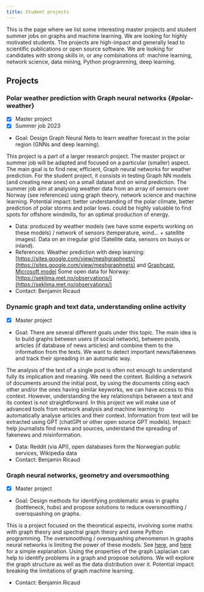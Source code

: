 ```yaml
---
title: Student projects
---
```


This is the page where we list some interesting master projects and student summer jobs on graphs and machine learning. We are looking for highly motivated students. The projects are high-impact and generally lead to scientific publications or open source software. We are looking for candidates with strong skills in, or any combinations of: machine learning, network science, data mining, Python programming, deep learning.

## Projects


### Polar weather prediction with Graph neural networks {#polar-weather}

- [x] Master project
- [x] Summer job 2023

* Goal: Design Graph Neural Nets to learn weather forecast in the polar region (GNNs and deep learning).

This project is a part of a larger research project. The master project or summer job will be adapted and focused on a particular (smaller) aspect. 
The main goal is to find new, efficient, Graph neural networks for weather prediction. For the student project, it consists in testing Graph NN models (and creating new ones) on a small dataset and on wind prediction. The summer job aim at analysing weather data from an array of sensors over Norway (see references) using graph theory, network science and machine learning. Potential impact: better understanding of the polar climate, better prediction of polar storms and polar lows. could be highly valuable to find spots for offshore windmills, for an optimal production of energy.

* Data: produced by weather models (we have some experts working on these models) / network of sensors (temperature, wind... + satellite images). Data on an irregular grid (Satellite data, sensors on buoys or inland).
* References: 
Weather prediction with deep learning: [https://sites.google.com/view/meshgraphnets](https://sites.google.com/view/meshgraphnets)  and [Graphcast](https://arxiv.org/pdf/2212.12794.pdf), [Microsoft model](https://www.microsoft.com/en-us/research/group/autonomous-systems-group-robotics/articles/introducing-climax-the-first-foundation-model-for-weather-and-climate/)
Some open data for Norway: [https://seklima.met.no/observations/](https://seklima.met.no/observations/)
* Contact: Benjamin Ricaud

### Dynamic graph and text data, understanding online activity

- [x] Master project

* Goal: There are several different goals under this topic. The main idea is to build graphs between users (if social network), between posts, articles (if database of news articles) and combine them to the information from the texts. We want to detect important news/fakenews and track their spreading in an automatic way. 

The analysis of the text of a single post is often not enough to understand fully its implication and meaning. We need the context. Building a network of documents around the initial post, by using the documents citing each other and/or the ones having similar keyworks, we can have access to this context. However, understanding the key relationships between a text and its context is not straightforward. In this project we will make use of advanced tools from network analysis and machine learning to automatically analyse articles and their context. Information from text will be extracted using GPT (chatGPt or other open source GPT models). Impact: help journalists find news and sources, understand the spreading of fakenews and misinformation.

* Data: Reddit (via API), open databases form the Norwegian public services, Wikipedia data
* Contact: Benjamin Ricaud

### Graph neural networks, geometry and oversmoothing

- [x] Master project

* Goal: Design methods for identifying problematic areas in graphs (bottleneck, hubs) and propose solutions to reduce oversmoothing / oversquashing on graphs.

This is a project focused on the theoretical aspects, involving some maths with graph theory and spectral graph theory and some Python programming.
The oversmoothing / oversquashing phenomenon in graphs neural networks is limiting the power of these models. See [here](https://towardsdatascience.com/over-smoothing-issue-in-graph-neural-network-bddc8fbc2472), and [here](https://towardsdatascience.com/over-squashing-bottlenecks-and-graph-ricci-curvature-c238b7169e16) for a simple explanation. Using the properties of the graph Laplacian can help to identify problems in a graph and propose solutions. We will explore the graph structure as well as the data distribution over it. Potential impact: breaking the limitations of graph machine learning.

* Contact: Benjamin Ricaud
